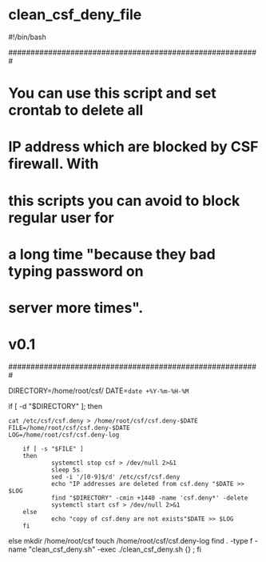 # clean_csf_deny_file

#!/bin/bash

#########################################################
# You can use this script and set crontab to delete all 
# IP address which are blocked by CSF firewall. With	
# this scripts you can avoid to block regular user for 	
# a long time "because they bad typing password on		
# server more times".									
# v0.1							 						
#########################################################

DIRECTORY=/home/root/csf/
DATE=`date +%Y-%m-%H-%M`

if [ -d "$DIRECTORY" ]; then

	cat /etc/csf/csf.deny > /home/root/csf/csf.deny-$DATE
	FILE=/home/root/csf/csf.deny-$DATE
	LOG=/home/root/csf/csf.deny-log

        if [ -s "$FILE" ]
       	then
                systemctl stop csf > /dev/null 2>&1
               	sleep 5s
                sed -i '/[0-9]$/d' /etc/csf/csf.deny
                echo "IP addresses are deleted from csf.deny "$DATE >> $LOG
                find "$DIRECTORY" -cmin +1440 -name 'csf.deny*' -delete
                systemctl start csf > /dev/null 2>&1
       	else
                echo "copy of csf.deny are not exists"$DATE >> $LOG
       	fi
else
        mkdir /home/root/csf
        touch /home/root/csf/csf.deny-log
		find . -type f -name "clean_csf_deny.sh" -exec ./clean_csf_deny.sh {} \;
fi
